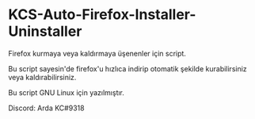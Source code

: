 # KCS-Auto-Firefox-Installer-Uninstaller
Firefox kurmaya veya kaldırmaya üşenenler için script.

Bu script sayesin'de firefox'u hızlıca indirip otomatik şekilde kurabilirsiniz veya kaldırabilirsiniz.

Bu script GNU Linux için yazılmıştır.

Discord: Arda KC#9318
